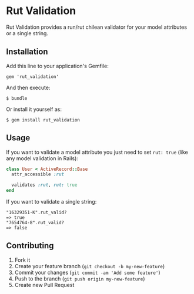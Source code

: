 # Rut Validation

Rut Validation provides a run/rut chilean validator for your model attributes or a single string.

## Installation

Add this line to your application's Gemfile:

    gem 'rut_validation'

And then execute:

    $ bundle

Or install it yourself as:

    $ gem install rut_validation

## Usage

If you want to validate a model attribute you just need to set `rut: true` (like any model validation in Rails):

```ruby
class User < ActiveRecord::Base
  attr_accessible :rut

  validates :rut, rut: true
end
```

If you want to validate a single string:

    "16329351-K".rut_valid?
    => true
    "7654764-8".rut_valid?
    => false

## Contributing

1. Fork it
2. Create your feature branch (`git checkout -b my-new-feature`)
3. Commit your changes (`git commit -am 'Add some feature'`)
4. Push to the branch (`git push origin my-new-feature`)
5. Create new Pull Request

